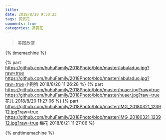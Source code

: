 ```yaml
---
title: 
date: 2018/8/20 9:50:23 
tags: 赏赏花
comments: true
categories: 赏赏花
---
```

>美图欣赏

{% timemachine %}

{% part https://github.com/huhuFamily/2018Photo/blob/master/labuladuo.jpg?raw=true https://github.com/huhuFamily/2018Photo/blob/master/labuladuo.jpg?raw=true 小狗狗  2018/8/20 11:26:28 %}
{% part https://github.com/huhuFamily/2018Photo/blob/master/huaer.jpg?raw=true https://github.com/huhuFamily/2018Photo/blob/master/huaer.jpg?raw=true 花儿
2018/8/20 11:27:06 %}
{% part https://github.com/huhuFamily/2018Photo/blob/master/IMG_20180321_123912.jpg?raw=true  https://github.com/huhuFamily/2018Photo/blob/master/IMG_20180321_123912.jpg?raw=true 梅花 2018/8/21 11:27:06 %}

{% endtimemachine %}